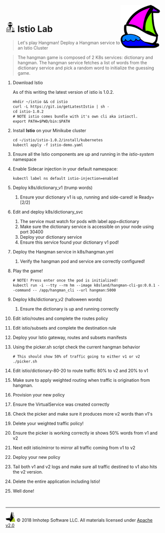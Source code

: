 <img src="../assets/k8sland.png" align="right" width="128" height="auto"/>

<br/>


# <img src="../assets/lab.png" width="32" height="auto"/> Istio Lab

> Let's play Hangman! Deploy a Hangman service to an Istio Cluster

> The hangman game is composed of 2 K8s services: dictionary and hangman. The hangman
> service fetches a list of words from the dictionary service and pick a random word to
> initialize the guessing game.


1. Download Istio

   As of this writing the latest version of istio is 1.0.2.

    ```shell
    mkdir ~/istio && cd istio
    curl -L https://git.io/getLatestIstio | sh -
    cd istio-1.0.2
    # NOTE istio comes bundle with it's own cli aka istioctl.
    export PATH=$PWD/bin:$PATH
    ```

  1. Install **Istio** on your Minikube cluster

      ```shell
      cd ~/istio/istio-1.0.2/install/kubernetes
      kubectl apply -f istio-demo.yaml
      ```

2. Ensure all the Istio components are up and running in the *istio-system* namespace
3. Enable Sidecar injection in your default namespace:

    ```shell
    kubectl label ns default istio-injection=enabled
    ```

4. Deploy k8s/dictionary_v1 (trump words)
   1. Ensure your dictionary v1 is up, running and side-cared! ie Ready=[2/2]
5. Edit and deploy k8s/dictionary_svc
   1. The service must watch for pods with label app=dictionary
   2. Make sure the dictionary service is accessible on your node using port 30400
   3. Deploy your dictionary service
   4. Ensure this service found your dictionary v1 pod!
6. Deploy the Hangman service in k8s/hangman.yml
   1. Verify the hangman pod and service are correctly configured!
7. Play the game!

    ```shell
    # NOTE! Press enter once the pod is initialized!
    kubectl run -i --tty --rm hm --image k8sland/hangman-cli-go:0.0.1 --command -- /app/hangman_cli --url hangman:5000
    ```

8. Deploy k8s/dictionary_v2 (halloween words)
   1. Ensure the dictionary is up and running correctly
9.  Edit istio/routes and complete the routes policy
10. Edit istio/subsets and complete the destination rule
11. Deploy your Istio gateway, routes and subsets manifests
12. Using the picker.sh script check the current hangman behavior

    ```shell
    # This should show 50% of traffic going to either v1 or v2
    ./picker.sh
    ```

13. Edit istio/dictionary-80-20 to route traffic 80% to v2 and 20% to v1
   1. Make sure to apply weighted routing when traffic is origination from hangman.
   2. Provision your new policy
   3. Ensure the VirtualService was created correctly
   4. Check the picker and make sure it produces more v2 words than v1's
14. Delete your weighted traffic policy!
   1. Ensure the picker is working correctly ie shows 50% words from v1 and v2
15. Next edit istio/mirror to mirror all traffic coming from v1 to v2
   1. Deploy your new policy
   2. Tail both v1 and v2 logs and make sure all traffic destined to v1 also
      hits the v2 version.
16. Delete the entire application including Istio!
17. Well done!


<br/>

---
<img src="../assets/imhotep_logo.png" width="32" height="auto"/> © 2018 Imhotep Software LLC.
All materials licensed under [Apache v2.0](http://www.apache.org/licenses/LICENSE-2.0)
